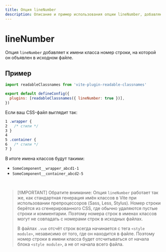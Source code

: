 ```yaml
---
title: Опция lineNumber
description: Описание и пример использования опции lineNumber, добавляющей номер строки исходного файла в имя класса.
---
```


# lineNumber

Опция `lineNumber` добавляет к имени класса номер строки, на которой он объявлен в исходном файле.

## Пример

```js [vite.config.js]
import readableClassnames from 'vite-plugin-readable-classnames'

export default defineConfig({
  plugins: [readableClassnames({ lineNumber: true })],
})
```

Если ваш CSS-файл выглядит так:

```css [SomeComponent.module.css]
1 .wrapper {
2   /* стили */
3 }
4
5 .container {
6   /* стили */
7 }
```

В итоге имена классов будут такими:

- `SomeComponent__wrapper_abcd1-1`
- `SomeComponent__container_abcd2-5`

<br>

> [!IMPORTANT] Обратите внимание:
> Опция `lineNumber` работает так же, как стандартная генерация имён классов в Vite при использовании препроцессоров (Sass, Less, Stylus). Номер строки берётся из сгенерированного CSS, где обычно удаляются пустые строки и комментарии. Поэтому номера строк в именах классов могут не совпадать с номерами строк в исходных файлах.
>
> В файлах `.vue` отсчёт строк всегда начинается с тега `<style module>`, независимо от того, где он находится в файле. Поэтому номер строки в имени класса будет отсчитываться от начала блока `<style module>`, а не от начала всего файла.
